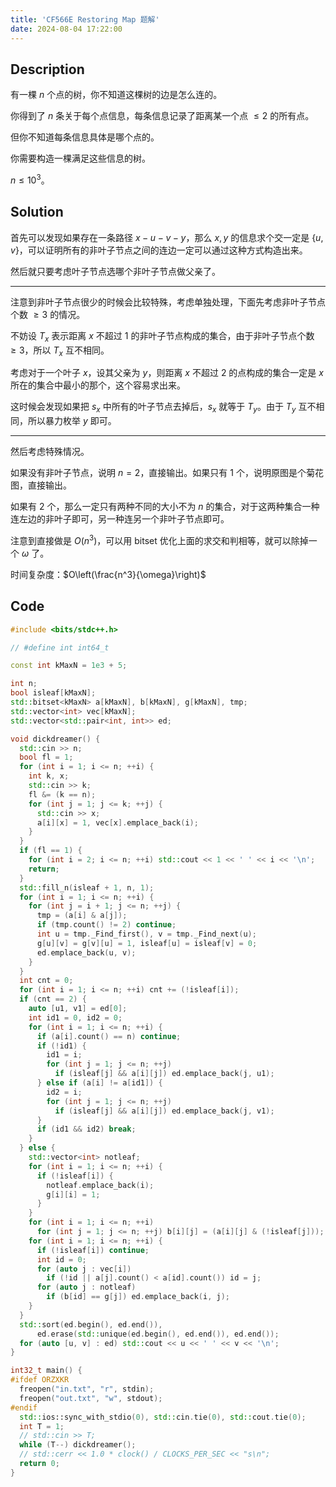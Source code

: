 ```yaml
---
title: 'CF566E Restoring Map 题解'
date: 2024-08-04 17:22:00
---
```


## Description

有一棵 $n$ 个点的树，你不知道这棵树的边是怎么连的。

你得到了 $n$ 条关于每个点信息，每条信息记录了距离某一个点 $\le 2$ 的所有点。

但你不知道每条信息具体是哪个点的。

你需要构造一棵满足这些信息的树。

$n \le 10^3$。

## Solution

首先可以发现如果存在一条路径 $x-u-v-y$，那么 $x,y$ 的信息求个交一定是 $\left\{u,v\right\}$，可以证明所有的非叶子节点之间的连边一定可以通过这种方式构造出来。

然后就只要考虑叶子节点选哪个非叶子节点做父亲了。

---

注意到非叶子节点很少的时候会比较特殊，考虑单独处理，下面先考虑非叶子节点个数 $\geq 3$ 的情况。


不妨设 $T_x$ 表示距离 $x$ 不超过 $1$ 的非叶子节点构成的集合，由于非叶子节点个数 $\geq 3$，所以 $T_x$ 互不相同。

考虑对于一个叶子 $x$，设其父亲为 $y$，则距离 $x$ 不超过 $2$ 的点构成的集合一定是 $x$ 所在的集合中最小的那个，这个容易求出来。

这时候会发现如果把 $s_x$ 中所有的叶子节点去掉后，$s_x$ 就等于 $T_y$。由于 $T_y$ 互不相同，所以暴力枚举 $y$ 即可。

---

然后考虑特殊情况。

如果没有非叶子节点，说明 $n=2$，直接输出。如果只有 $1$ 个，说明原图是个菊花图，直接输出。

如果有 $2$ 个，那么一定只有两种不同的大小不为 $n$ 的集合，对于这两种集合一种连左边的非叶子即可，另一种连另一个非叶子节点即可。

注意到直接做是 $O(n^3)$，可以用 bitset 优化上面的求交和判相等，就可以除掉一个 $\omega$ 了。

时间复杂度：$O\left(\frac{n^3}{\omega}\right)$

## Code

```cpp
#include <bits/stdc++.h>

// #define int int64_t

const int kMaxN = 1e3 + 5;

int n;
bool isleaf[kMaxN];
std::bitset<kMaxN> a[kMaxN], b[kMaxN], g[kMaxN], tmp;
std::vector<int> vec[kMaxN];
std::vector<std::pair<int, int>> ed;

void dickdreamer() {
  std::cin >> n;
  bool fl = 1;
  for (int i = 1; i <= n; ++i) {
    int k, x;
    std::cin >> k;
    fl &= (k == n);
    for (int j = 1; j <= k; ++j) {
      std::cin >> x;
      a[i][x] = 1, vec[x].emplace_back(i);
    }
  }
  if (fl == 1) {
    for (int i = 2; i <= n; ++i) std::cout << 1 << ' ' << i << '\n';
    return;
  }
  std::fill_n(isleaf + 1, n, 1);
  for (int i = 1; i <= n; ++i) {
    for (int j = i + 1; j <= n; ++j) {
      tmp = (a[i] & a[j]);
      if (tmp.count() != 2) continue;
      int u = tmp._Find_first(), v = tmp._Find_next(u);
      g[u][v] = g[v][u] = 1, isleaf[u] = isleaf[v] = 0;
      ed.emplace_back(u, v);
    }
  }
  int cnt = 0;
  for (int i = 1; i <= n; ++i) cnt += (!isleaf[i]);
  if (cnt == 2) {
    auto [u1, v1] = ed[0];
    int id1 = 0, id2 = 0;
    for (int i = 1; i <= n; ++i) {
      if (a[i].count() == n) continue;
      if (!id1) {
        id1 = i;
        for (int j = 1; j <= n; ++j)
          if (isleaf[j] && a[i][j]) ed.emplace_back(j, u1);
      } else if (a[i] != a[id1]) {
        id2 = i;
        for (int j = 1; j <= n; ++j)
          if (isleaf[j] && a[i][j]) ed.emplace_back(j, v1);
      }
      if (id1 && id2) break;
    }
  } else {
    std::vector<int> notleaf;
    for (int i = 1; i <= n; ++i) {
      if (!isleaf[i]) {
        notleaf.emplace_back(i);
        g[i][i] = 1;
      }
    }
    for (int i = 1; i <= n; ++i)
      for (int j = 1; j <= n; ++j) b[i][j] = (a[i][j] & (!isleaf[j]));
    for (int i = 1; i <= n; ++i) {
      if (!isleaf[i]) continue;
      int id = 0;
      for (auto j : vec[i])
        if (!id || a[j].count() < a[id].count()) id = j;
      for (auto j : notleaf)
        if (b[id] == g[j]) ed.emplace_back(i, j);
    }
  }
  std::sort(ed.begin(), ed.end()),
      ed.erase(std::unique(ed.begin(), ed.end()), ed.end());
  for (auto [u, v] : ed) std::cout << u << ' ' << v << '\n';
}

int32_t main() {
#ifdef ORZXKR
  freopen("in.txt", "r", stdin);
  freopen("out.txt", "w", stdout);
#endif
  std::ios::sync_with_stdio(0), std::cin.tie(0), std::cout.tie(0);
  int T = 1;
  // std::cin >> T;
  while (T--) dickdreamer();
  // std::cerr << 1.0 * clock() / CLOCKS_PER_SEC << "s\n";
  return 0;
}
```